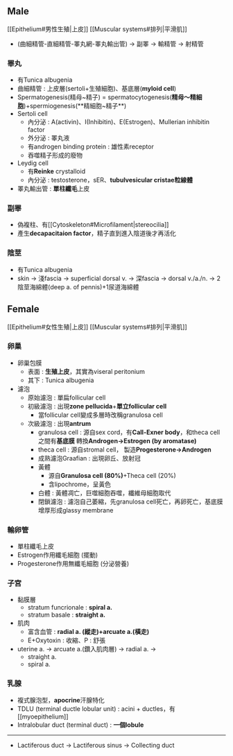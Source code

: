 ## Male
[[Epithelium#男性生殖|上皮]]
[[Muscular systems#排列|平滑肌]]
- (曲細精管-直細精管-睪丸網-睪丸輸出管) -> 副睪 -> 輸精管 -> 射精管
### 睪丸
- 有Tunica albugenia
- 曲細精管 : 上皮層(sertoli+生殖細胞)、基底層(**myloid cell**)
- Spermatogenesis(精母~精子) = spermatocytogenesis(**精母～精細胞**)+spermiogenesis(**精細胞~精子**)
- Sertoli cell
	- 內分泌 : A(activin)、I(Inhibitin)、E(Estrogen)、Mullerian inhibitin factor
	- 外分泌 : 睪丸液
	- 有androgen binding protein : 雄性素receptor
	- 吞噬精子形成的廢物
- Leydig cell
	- 有**Reinke** crystalloid
	- 內分泌 : testosterone，sER、**tubulvesicular cristae粒線體**
- 睪丸輸出管 : **單柱纖毛**上皮
### 副睪
- 偽複柱、有[[Cytoskeleton#Microfilament|stereocilia]]
- 產生**decapacitaion factor**，精子直到進入陰道後才再活化
### 陰莖
- 有Tunica albugenia
- skin -> 淺fascia -> superficial dorsal v. -> 深fascia -> dorsal v./a./n. -> 2陰莖海綿體(deep a. of pennis)+1尿道海綿體
## Female
[[Epithelium#女性生殖|上皮]]
[[Muscular systems#排列|平滑肌]]
### 卵巢
- 卵巢包膜
	- 表面 : **生殖上皮**，其實為viseral peritonium
	- 其下 : Tunica albugenia
- 濾泡
	- 原始濾泡 : 單扁follicular cell
	- 初級濾泡 : 出現**zone pellucida**+**單立follicular cell**
		- 當follicular cell變成多層時改稱granulosa cell
	- 次級濾泡 : 出現**antrum**
		- granulosa cell : 源自sex cord，有**Call-Exner body**，和theca cell之間有**基底膜**
		  轉換**Androgen->Estrogen (by aromatase)**
		- theca cell : 源自stromal cell，
		  製造**Progesterone->Androgen**
	  - 成熟濾泡Graafian : 出現卵丘、放射冠
	  - 黃體
		  - 源自**Granulosa cell (80%)**+Theca cell (20%)
		  - 含lipochrome，呈黃色
	  - 白體 : 黃體凋亡，巨噬細胞吞噬，纖維母細胞取代
	  - 閉鎖濾泡 : 濾泡自己萎縮，先granulosa cell死亡，再卵死亡，基底膜增厚形成glassy membrane
### 輸卵管
- 單柱纖毛上皮
- Estrogen作用纖毛細胞 (擺動)
- Progesterone作用無纖毛細胞 (分泌營養)
### 子宮
- 黏膜層
	- stratum funcrionale : **spiral a.**
	- stratum basale : **straight a.**
- 肌肉
	- 富含血管 : **radial a. (縱走)+arcuate a.(橫走)**
	- E+Oxytoxin : 收縮、P : 舒張
- uterine a. -> arcuate a.(鑽入肌肉層) -> radial a. ->
	- straight a.
	- spiral a.
### 乳腺
- 複式腺泡型，**apocrine**汗腺特化
- TDLU (terminal ductle lobular unit) : acini + ductles，有[[myoepithelium]]
- Intralobular duct (terminal duct) : **一個lobule**
***
- Lactiferous duct -> Lactiferous sinus -> Collecting duct